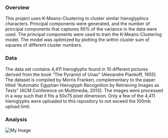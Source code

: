 
### Overview

This project uses K-Means-Clustering to cluster similar hieroglyphics characters. Principal components were generated, and the number of principal components that captures 95% of the variance in the data were used. The principal components were used to train the K-Means-Clustering model. The model was optimized by plotting the within cluster sum of squares of different cluster numbers.


### Data

The data set contains 4,411 hieroglyphs found in 10 different pictures derived from the book “The Pyramid of Unas” (Alexandre Piankoff, 1955). The dataset is compiled by Morris Franken, complementary to the paper titled “Automatic Egyptian Hieroglyph Recognition by Retrieving Images as Texts” (ACM Conference on Multimedia, 2013). The images were processed in a way such that it fits a 50x75 pixel dimension. Only a few of the 4,411 hieroglyphs were uploaded to this repository to not exceed the 100mb upload limit.

### Analysis

![My Image](/README_Images/cumsum_pcr)
